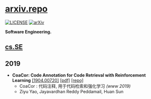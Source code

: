 # [arxiv.repo](https://github.com/Mainvooid/arxiv.repo)

[![LICENSE](https://img.shields.io/badge/license-Anti%20996-blue.svg)](https://github.com/996icu/996.ICU/blob/master/LICENSE)
[![arXiv](https://img.shields.io/badge/arXiv-cs.SE-orange.svg)]()

**Software Engineering.**

## [cs.SE](https://arxiv.org/list/cs.SE/recent)

<!--
copy and fill this:
- ****
   [[]](https://arxiv.org/abs/)
   [[pdf]](https://arxiv.org/pdf/)
   [[repo]](https://github.com/) 
   - 
   - 

-->

2019
---

- **CoaCor: Code Annotation for Code Retrieval with Reinforcement Learning**
   [[1904.00720]](https://arxiv.org/abs/1904.00720)
   [[pdf]](https://arxiv.org/pdf/1904.00720)
   [[repo]](https://github.com/LittleYUYU/CoaCor) 
   - CoaCor  : 代码注释, 用于代码检索和强化学习 *(www 2019)*
   - Ziyu Yao, Jayavardhan Reddy Peddamail, Huan Sun